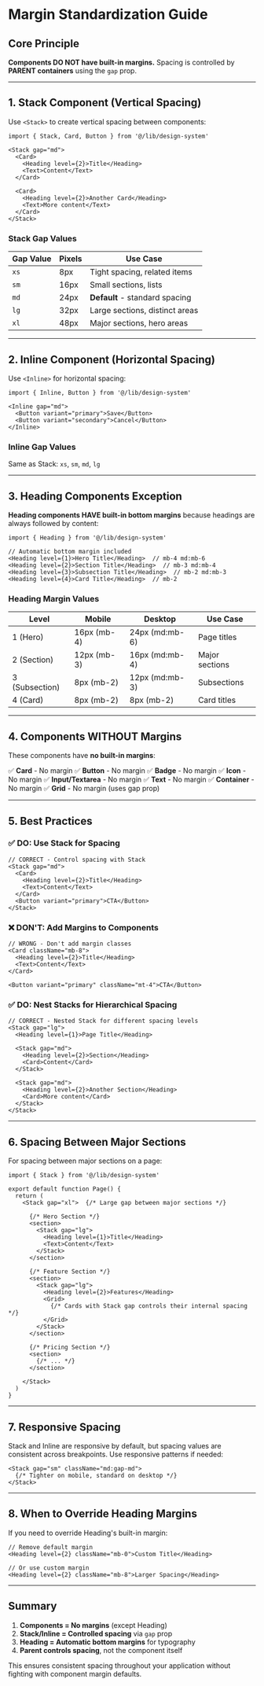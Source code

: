 # Margin Standardization Guide

## Core Principle

**Components DO NOT have built-in margins.** Spacing is controlled by **PARENT containers** using the `gap` prop.

---

## 1. Stack Component (Vertical Spacing)

Use `<Stack>` to create vertical spacing between components:

```tsx
import { Stack, Card, Button } from '@/lib/design-system'

<Stack gap="md">
  <Card>
    <Heading level={2}>Title</Heading>
    <Text>Content</Text>
  </Card>
  
  <Card>
    <Heading level={2}>Another Card</Heading>
    <Text>More content</Text>
  </Card>
</Stack>
```

### Stack Gap Values

| Gap Value | Pixels | Use Case |
|-----------|--------|----------|
| `xs` | 8px | Tight spacing, related items |
| `sm` | 16px | Small sections, lists |
| `md` | 24px | **Default** - standard spacing |
| `lg` | 32px | Large sections, distinct areas |
| `xl` | 48px | Major sections, hero areas |

---

## 2. Inline Component (Horizontal Spacing)

Use `<Inline>` for horizontal spacing:

```tsx
import { Inline, Button } from '@/lib/design-system'

<Inline gap="md">
  <Button variant="primary">Save</Button>
  <Button variant="secondary">Cancel</Button>
</Inline>
```

### Inline Gap Values

Same as Stack: `xs`, `sm`, `md`, `lg`

---

## 3. Heading Components Exception

**Heading components HAVE built-in bottom margins** because headings are always followed by content:

```tsx
import { Heading } from '@/lib/design-system'

// Automatic bottom margin included
<Heading level={1}>Hero Title</Heading>  // mb-4 md:mb-6
<Heading level={2}>Section Title</Heading>  // mb-3 md:mb-4
<Heading level={3}>Subsection Title</Heading>  // mb-2 md:mb-3
<Heading level={4}>Card Title</Heading>  // mb-2
```

### Heading Margin Values

| Level | Mobile | Desktop | Use Case |
|-------|--------|---------|----------|
| 1 (Hero) | 16px (mb-4) | 24px (md:mb-6) | Page titles |
| 2 (Section) | 12px (mb-3) | 16px (md:mb-4) | Major sections |
| 3 (Subsection) | 8px (mb-2) | 12px (md:mb-3) | Subsections |
| 4 (Card) | 8px (mb-2) | 8px (mb-2) | Card titles |

---

## 4. Components WITHOUT Margins

These components have **no built-in margins**:

✅ **Card** - No margin
✅ **Button** - No margin
✅ **Badge** - No margin
✅ **Icon** - No margin
✅ **Input/Textarea** - No margin
✅ **Text** - No margin
✅ **Container** - No margin
✅ **Grid** - No margin (uses gap prop)

---

## 5. Best Practices

### ✅ DO: Use Stack for Spacing

```tsx
// CORRECT - Control spacing with Stack
<Stack gap="md">
  <Card>
    <Heading level={2}>Title</Heading>
    <Text>Content</Text>
  </Card>
  <Button variant="primary">CTA</Button>
</Stack>
```

### ❌ DON'T: Add Margins to Components

```tsx
// WRONG - Don't add margin classes
<Card className="mb-8">
  <Heading level={2}>Title</Heading>
  <Text>Content</Text>
</Card>

<Button variant="primary" className="mt-4">CTA</Button>
```

### ✅ DO: Nest Stacks for Hierarchical Spacing

```tsx
// CORRECT - Nested Stack for different spacing levels
<Stack gap="lg">
  <Heading level={1}>Page Title</Heading>
  
  <Stack gap="md">
    <Heading level={2}>Section</Heading>
    <Card>Content</Card>
  </Stack>
  
  <Stack gap="md">
    <Heading level={2}>Another Section</Heading>
    <Card>More content</Card>
  </Stack>
</Stack>
```

---

## 6. Spacing Between Major Sections

For spacing between major sections on a page:

```tsx
import { Stack } from '@/lib/design-system'

export default function Page() {
  return (
    <Stack gap="xl">  {/* Large gap between major sections */}
      
      {/* Hero Section */}
      <section>
        <Stack gap="lg">
          <Heading level={1}>Title</Heading>
          <Text>Content</Text>
        </Stack>
      </section>
      
      {/* Feature Section */}
      <section>
        <Stack gap="lg">
          <Heading level={2}>Features</Heading>
          <Grid>
            {/* Cards with Stack gap controls their internal spacing */}
          </Grid>
        </Stack>
      </section>
      
      {/* Pricing Section */}
      <section>
        {/* ... */}
      </section>
      
    </Stack>
  )
}
```

---

## 7. Responsive Spacing

Stack and Inline are responsive by default, but spacing values are consistent across breakpoints. Use responsive patterns if needed:

```tsx
<Stack gap="sm" className="md:gap-md">
  {/* Tighter on mobile, standard on desktop */}
</Stack>
```

---

## 8. When to Override Heading Margins

If you need to override Heading's built-in margin:

```tsx
// Remove default margin
<Heading level={2} className="mb-0">Custom Title</Heading>

// Or use custom margin
<Heading level={2} className="mb-8">Larger Spacing</Heading>
```

---

## Summary

1. **Components = No margins** (except Heading)
2. **Stack/Inline = Controlled spacing** via `gap` prop
3. **Heading = Automatic bottom margins** for typography
4. **Parent controls spacing**, not the component itself

This ensures consistent spacing throughout your application without fighting with component margin defaults.


